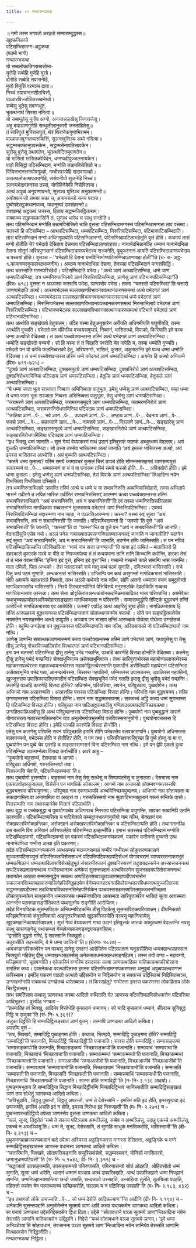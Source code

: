 ```yaml
---
title: ०० गन्थारम्भकथा

---
```

॥ नमो तस्स भगवतो अरहतो सम्मासम्बुद्धस्स॥  
खुद्दकनिकाये  
पटिसम्भिदामग्ग-अट्ठकथा  
(पठमो भागो)  
गन्थारम्भकथा  
यो सब्बलोकातिगसब्बसोभा-  
युत्तेहि सब्बेहि गुणेहि युत्तो।  
दोसेहि सब्बेहि सवासनेहि,  
मुत्तो विमुत्तिं परमञ्च दाता॥  
निच्चं दयाचन्दनसीतचित्तो,  
पञ्ञारविज्जोतितसब्बनेय्यो।  
सब्बेसु भूतेसु तमग्गभूतं,  
भूतत्थनाथं सिरसा नमित्वा॥  
यो सब्बभूतेसु मुनीव अग्गो, अनन्तसङ्खेसु जिनत्तजेसु।  
अहू दयाञाणगुणेहि सत्थुलीलानुकारी जनताहितेसु॥  
तं सारिपुत्तं मुनिराजपुत्तं, थेरं थिरानेकगुणाभिरामम्।  
पञ्ञापभावुग्गतचारुकित्तिं, सुसन्तवुत्तिञ्च अथो नमित्वा॥  
सद्धम्मचक्कानुपवत्तकेन , सद्धम्मसेनापतिसावकेन।  
सुत्तेसु वुत्तेसु तथागतेन, भूतत्थवेदित्तमुपागतेन॥  
यो भासितो भासितकोविदेन, धम्मप्पदीपुज्जलनायकेन।  
पाठो विसिट्ठो पटिसम्भिदानं, मग्गोति तन्नामविसेसितो च॥  
विचित्तनानत्तनयोपगूळ्हो, गम्भीरपञ्ञेहि सदावगाळ्हो।  
अत्तत्थलोकत्थपरायणेहि, संसेवनीयो सुजनेहि निच्चं॥  
ञाणप्पभेदावहनस्स तस्स, योगीहिनेकेहि निसेवितस्स।  
अत्थं अपुब्बं अनुवण्णयन्तो, सुत्तञ्च युत्तिञ्च अनुक्कमन्तो॥  
अवोक्कमन्तो समया सका च, अनामसन्तो समयं परञ्च।  
पुब्बोपदेसट्ठकथानयञ्च, यथानुरूपं उपसंहरन्तो॥  
वक्खामहं अट्ठकथं जनस्स, हिताय सद्धम्मचिरट्ठितत्थम्।  
सक्कच्च सद्धम्मपकासिनिं तं, सुणाथ धारेथ च साधु सन्तोति॥  
तत्थ पटिसम्भिदानं मग्गोति तन्नामविसेसितो चाति वुत्तत्ता पटिसम्भिदामग्गस्स पटिसम्भिदामग्गता ताव वत्तब्बा। चतस्सो हि पटिसम्भिदा – अत्थपटिसम्भिदा, धम्मपटिसम्भिदा, निरुत्तिपटिसम्भिदा, पटिभानपटिसम्भिदाति। तासं पटिसम्भिदानं मग्गो अधिगमूपायोति पटिसम्भिदामग्गो, पटिसम्भिदापटिलाभहेतूति वुत्तं होति। कथमयं तासं मग्गो होतीति चे? पभेदतो देसिताय देसनाय पटिसम्भिदाञाणावहत्ता। नानाभेदभिन्नानञ्हि धम्मानं नानाभेदभिन्ना देसना सोतूनं अरियपुग्गलानं पटिसम्भिदाञाणप्पभेदञ्च सञ्जनेति, पुथुज्जनानं आयतिं पटिसम्भिदाञाणप्पभेदाय च पच्चयो होति। वुत्तञ्च – ‘‘पभेदतो हि देसना घनविनिब्भोगपटिसम्भिदाञाणावहा होती’’ति (ध॰ स॰ अट्ठ॰ १.कामावचरकुसलपदभाजनीय)। अयञ्च नानाभेदभिन्ना देसना, तेनस्सा पटिसम्भिदानं मग्गत्तसिद्धि।  
तत्थ चतस्सोति गणनपरिच्छेदो। पटिसम्भिदाति पभेदा। ‘‘अत्थे ञाणं अत्थपटिसम्भिदा, धम्मे ञाणं धम्मपटिसम्भिदा, तत्र धम्मनिरुत्ताभिलापे ञाणं निरुत्तिपटिसम्भिदा, ञाणेसु ञाणं पटिभानपटिसम्भिदा’’ति (विभ॰ ७१८) वुत्तत्ता न अञ्ञस्स कस्सचि पभेदा, ञाणस्सेव पभेदा। तस्मा ‘‘चतस्सो पटिसम्भिदा’’ति चत्तारो ञाणप्पभेदाति अत्थो। अत्थप्पभेदस्स सल्लक्खणविभावनववत्थानकरणसमत्थं अत्थे पभेदगतं ञाणं अत्थपटिसम्भिदा। धम्मप्पभेदस्स सल्लक्खणविभावनववत्थानकरणसमत्थं धम्मे पभेदगतं ञाणं धम्मपटिसम्भिदा। निरुत्तिप्पभेदस्स सल्लक्खणविभावनववत्थानकरणसमत्थं निरुत्ताभिलापे पभेदगतं ञाणं निरुत्तिपटिसम्भिदा। पटिभानप्पभेदस्स सल्लक्खणविभावनववत्थानकरणसमत्थं पटिभाने पभेदगतं ञाणं पटिभानपटिसम्भिदा।  
तत्थ अत्थोति सङ्खेपतो हेतुफलम्। तञ्हि यस्मा हेतुअनुसारेन अरीयति अधिगमीयति पापुणीयति, तस्मा अत्थोति वुच्चति। पभेदतो पन यंकिञ्चि पच्चयसमुप्पन्नं, निब्बानं, भासितत्थो, विपाको, किरियाति इमे पञ्च धम्मा अत्थोति वेदितब्बा। तं अत्थं पच्चवेक्खन्तस्स तस्मिं अत्थे पभेदगतं ञाणं अत्थपटिसम्भिदा।  
धम्मोति सङ्खेपतो पच्चयो। सो हि यस्मा तं तं विदहति पवत्तेति चेव पापेति च, तस्मा धम्मोति वुच्चति। पभेदतो पन यो कोचि फलनिब्बत्तको हेतु, अरियमग्गो, भासितं, कुसलं, अकुसलन्ति इमे पञ्च धम्मा धम्मोति वेदितब्बा। तं धम्मं पच्चवेक्खन्तस्स तस्मिं धम्मे पभेदगतं ञाणं धम्मपटिसम्भिदा। अयमेव हि अत्थो अभिधम्मे (विभ॰ ७१९-७२५) –  
‘‘दुक्खे ञाणं अत्थपटिसम्भिदा, दुक्खसमुदये ञाणं धम्मपटिसम्भिदा, दुक्खनिरोधे ञाणं अत्थपटिसम्भिदा, दुक्खनिरोधगामिनिया पटिपदाय ञाणं धम्मपटिसम्भिदा। हेतुम्हि ञाणं धम्मपटिसम्भिदा, हेतुफले ञाणं अत्थपटिसम्भिदा।  
‘‘ये धम्मा जाता भूता सञ्जाता निब्बत्ता अभिनिब्बत्ता पातुभूता, इमेसु धम्मेसु ञाणं अत्थपटिसम्भिदा, यम्हा धम्मा ते धम्मा जाता भूता सञ्जाता निब्बत्ता अभिनिब्बत्ता पातुभूता, तेसु धम्मेसु ञाणं धम्मपटिसम्भिदा।  
‘‘जरामरणे ञाणं अत्थपटिसम्भिदा, जरामरणसमुदये ञाणं धम्मपटिसम्भिदा, जरामरणनिरोधे ञाणं अत्थपटिसम्भिदा, जरामरणनिरोधगामिनिया पटिपदाय ञाणं धम्मपटिसम्भिदा।  
‘‘जातिया ञाणं…पे॰… भवे ञाणं…पे॰… उपादाने ञाणं…पे॰… तण्हाय ञाणं…पे॰… वेदनाय ञाणं…पे॰… फस्से ञाणं….पे॰… सळायतने ञाणं….पे॰… नामरूपे ञाणं…पे॰… विञ्ञाणे ञाणं…पे॰… सङ्खारेसु ञाणं अत्थपटिसम्भिदा, सङ्खारसमुदये ञाणं धम्मपटिसम्भिदा, सङ्खारनिरोधे ञाणं अत्थपटिसम्भिदा, सङ्खारनिरोधगामिनिया पटिपदाय ञाणं धम्मपटिसम्भिदा।  
‘‘इध भिक्खु धम्मं जानाति – सुत्तं गेय्यं वेय्याकरणं गाथं उदानं इतिवुत्तकं जातकं अब्भुतधम्मं वेदल्लम्। अयं वुच्चति धम्मपटिसम्भिदा। सो तस्स तस्सेव भासितस्स अत्थं जानाति ‘अयं इमस्स भासितस्स अत्थो, अयं इमस्स भासितस्स अत्थो’ति। अयं वुच्चति अत्थपटिसम्भिदा।  
‘‘कतमे धम्मा कुसला? यस्मिं समये कामावचरं कुसलं चित्तं उप्पन्नं होति सोमनस्ससहगतं ञाणसम्पयुत्तं रूपारम्मणं वा…पे॰… धम्मारम्मणं वा यं यं वा पनारब्भ तस्मिं समये फस्सो होति…पे॰… अविक्खेपो होति। इमे धम्मा कुसला। इमेसु धम्मेसु ञाणं धम्मपटिसम्भिदा, तेसं विपाके ञाणं अत्थपटिसम्भिदा’’तिआदिना नयेन विभजित्वा विभजित्वा दस्सितो।  
तत्र धम्मनिरुत्ताभिलापे ञाणन्ति तस्मिं अत्थे च धम्मे च या सभावनिरुत्ति अब्यभिचारिवोहारो, तस्स अभिलापे भासने उदीरणे तं लपितं भासितं उदीरितं सभावनिरुत्तिसद्दं आरम्मणं कत्वा पच्चवेक्खन्तस्स तस्मिं सभावनिरुत्ताभिलापे ‘‘अयं सभावनिरुत्ति, अयं न सभावनिरुत्ती’’ति एवं तस्सा धम्मनिरुत्तिसञ्ञिताय सभावनिरुत्तिया मागधिकाय सब्बसत्तानं मूलभासाय पभेदगतं ञाणं निरुत्तिपटिसम्भिदा। एवमयं निरुत्तिपटिसम्भिदा सद्दारम्मणा नाम जाता, न पञ्ञत्तिआरम्मणा। कस्मा? यस्मा सद्दं सुत्वा ‘‘अयं सभावनिरुत्ति, अयं न सभावनिरुत्ती’’ति जानाति। पटिसम्भिदाप्पत्तो हि ‘‘फस्सो’’ति वुत्ते ‘‘अयं सभावनिरुत्ती’’ति जानाति, ‘‘फस्सा’’ति वा ‘‘फस्स’’न्ति वा वुत्ते पन ‘‘अयं न सभावनिरुत्ती’’ति जानाति। वेदनादीसुपि एसेव नयो। अञ्ञं पनेस नामाख्यातउपसग्गनिपातब्यञ्जनसद्दं जानाति न जानातीति? यदग्गेन सद्दं सुत्वा ‘‘अयं सभावनिरुत्ति, अयं न सभावनिरुत्ती’’ति जानाति, तदग्गेन तम्पि जानिस्सति। तं पन नयिदं पटिसम्भिदाकिच्चन्ति पटिक्खिपित्वा ‘‘भासं नाम सत्ता उग्गण्हन्ती’’ति वत्वा इदं कथितं – मातापितरो हि दहरकाले कुमारके मञ्चे वा पीठे वा निपज्जापेत्वा तं तं कथयमाना तानि तानि किच्चानि करोन्ति, दारका तेसं तं तं भासं ववत्थापेन्ति ‘‘इमिना इदं वुत्तं, इमिना इदं वुत्त’’न्ति। गच्छन्ते गच्छन्ते काले सब्बम्पि भासं जानन्ति। माता दमिळी, पिता अन्धको। तेसं जातदारको सचे मातु कथं पठमं सुणाति , दमिळभासं भासिस्सति। सचे पितु कथं पठमं सुणाति, अन्धकभासं भासिस्सति। उभिन्नम्पि पन कथं असुणन्तो मागधिकभासं भासिस्सति।  
योपि अगामके महाअरञ्ञे निब्बत्तो, तत्थ अञ्ञो कथेन्तो नाम नत्थि, सोपि अत्तनो धम्मताय वचनं समुट्ठापेन्तो मागधिकभासमेव भासिस्सति। निरये तिरच्छानयोनियं पेत्तिविसये मनुस्सलोके देवलोकेति सब्बत्थ मागधिकभासाव उस्सन्ना। तत्थ सेसा ओट्टकिरातअन्धकयोनकदमिळभासादिका भासा परिवत्तन्ति। अयमेवेका यथाभुच्चब्रह्मवोहारअरियवोहारसङ्खाता मागधिकभासा न परिवत्तति। सम्मासम्बुद्धोपि तेपिटकं बुद्धवचनं तन्तिं आरोपेन्तो मागधिकभासाय एव आरोपेसि। कस्मा? एवञ्हि अत्थं आहरितुं सुखं होति। मागधिकभासाय हि तन्तिं आरुळ्हस्स बुद्धवचनस्स पटिसम्भिदाप्पत्तानं सोतपथागमनमेव पपञ्चो । सोते पन सङ्घट्टितमत्तेयेव नयसतेन नयसहस्सेन अत्थो उपट्ठाति। अञ्ञाय पन भासाय तन्तिं आरुळ्हकं पोथेत्वा पोथेत्वा उग्गहेतब्बं होति। बहुम्पि उग्गहेत्वा पन पुथुज्जनस्स पटिसम्भिदाप्पत्ति नाम नत्थि, अरियसावको नो पटिसम्भिदाप्पत्तो नाम नत्थि।  
ञाणेसु ञाणन्ति सब्बत्थकञाणमारम्मणं कत्वा पच्चवेक्खन्तस्स तस्मिं ञाणे पभेदगतं ञाणं, यथावुत्तेसु वा तेसु तीसु ञाणेसु गोचरकिच्चादिवसेन वित्थारगतं ञाणं पटिभानपटिसम्भिदा।  
इमा पन चतस्सो पटिसम्भिदा द्वीसु ठानेसु पभेदं गच्छन्ति, पञ्चहि कारणेहि विसदा होन्तीति वेदितब्बा। कतमेसु द्वीसु ठानेसु पभेदं गच्छन्ति? सेक्खभूमियञ्च असेक्खभूमियञ्च। तत्थ सारिपुत्तत्थेरस्स महामोग्गल्लानत्थेरस्स महाकस्सपत्थेरस्स महाकच्चायनत्थेरस्स महाकोट्ठितत्थेरस्साति एवमादीनं असीतियापि महाथेरानं पटिसम्भिदा असेक्खभूमियं पभेदं गता, आनन्दत्थेरस्स, चित्तस्स गहपतिनो, धम्मिकस्स उपासकस्स, उपालिस्स गहपतिनो, खुज्जुत्तराय उपासिकायातिएवमादीनं पटिसम्भिदा सेक्खभूमियं पभेदं गताति इमासु द्वीसु भूमीसु पभेदं गच्छन्ति।  
कतमेहि पञ्चहि कारणेहि विसदा होन्ति? अधिगमेन, परियत्तिया, सवनेन, परिपुच्छाय, पुब्बयोगेन। तत्थ अधिगमो नाम अरहत्तप्पत्ति। अरहत्तञ्हि पत्तस्स पटिसम्भिदा विसदा होन्ति। परियत्ति नाम बुद्धवचनम्। तञ्हि उग्गण्हन्तस्स पटिसम्भिदा विसदा होन्ति। सवनं नाम सद्धम्मस्सवनम्। सक्कच्चं अट्ठिं कत्वा धम्मं सुणन्तस्स हि पटिसम्भिदा विसदा होन्ति। परिपुच्छा नाम पाळिअट्ठकथादीसु गण्ठिपदअत्थपदविनिच्छयकथा। उग्गहितपाळिआदीसु हि अत्थं परिपुच्छन्तस्स पटिसम्भिदा विसदा होन्ति। पुब्बयोगो नाम पुब्बबुद्धानं सासने योगावचरता गतपच्चागतिकभावेन याव अनुलोमगोत्रभुसमीपं पत्तविपस्सनानुयोगो। पुब्बयोगावचरस्स हि पटिसम्भिदा विसदा होन्ति। इमेहि पञ्चहि कारणेहि विसदा होन्तीति।  
एतेसु पन कारणेसु परियत्ति सवनं परिपुच्छाति इमानि तीणि पभेदस्सेव बलवकारणानि। पुब्बयोगो अधिगमस्स बलवपच्चयो, पभेदस्स होति न होतीति? होति, न पन तथा। परियत्तिसवनपरिपुच्छा हि पुब्बे होन्तु वा मा वा, पुब्बयोगेन पन पुब्बे चेव एतरहि च सङ्खारसम्मसनं विना पटिसम्भिदा नाम नत्थि। इमे पन द्वेपि एकतो हुत्वा पटिसम्भिदा उपत्थम्भेत्वा विसदा करोन्तीति। अपरे आहु –  
‘‘पुब्बयोगो बाहुसच्चं, देसभासा च आगमो।  
परिपुच्छा अधिगमो, गरुसन्निस्सयो तथा।  
मित्तसम्पत्ति चेवाति, पटिसम्भिदपच्चया’’ति॥  
तत्थ पुब्बयोगो वुत्तनयोव। बाहुसच्चं नाम तेसु तेसु सत्थेसु च सिप्पायतनेसु च कुसलता। देसभासा नाम एकसतवोहारकुसलता, विसेसेन पन मागधिके कोसल्लम्। आगमो नाम अन्तमसो ओपम्मवग्गमत्तस्सपि बुद्धवचनस्स परियापुणनम्। परिपुच्छा नाम एकगाथायपि अत्थविनिच्छयपुच्छनम्। अधिगमो नाम सोतापन्नता वा सकदागामिता वा अनागामिता वा अरहत्तं वा। गरुसन्निस्सयो नाम सुतपटिभानबहुलानं गरूनं सन्तिके वासो। मित्तसम्पत्ति नाम तथारूपानंयेव मित्तानं पटिलाभोति।  
तत्थ बुद्धा च पच्चेकबुद्धा च पुब्बयोगञ्चेव अधिगमञ्च निस्साय पटिसम्भिदा पापुणन्ति, सावका सब्बानिपि एतानि कारणानि। पटिसम्भिदाप्पत्तिया च पाटियेक्को कम्मट्ठानभावनानुयोगो नाम नत्थि, सेक्खानं पन सेक्खफलविमोक्खन्तिका, असेक्खानं असेक्खफलविमोक्खन्तिका च पटिसम्भिदाप्पत्ति होति। तथागतानञ्हि दस बलानि विय अरियानं अरियफलेहेव पटिसम्भिदा इज्झन्तीति। इमासं चतस्सन्नं पटिसम्भिदानं मग्गोति पटिसम्भिदामग्गो, पटिसम्भिदामग्गो एव पकरणं पटिसम्भिदामग्गप्पकरणं, पकारेन करीयन्ते वुच्चन्ते एत्थ नानाभेदभिन्ना गम्भीरा अत्था इति पकरणम्।  
तदेतं पटिसम्भिदामग्गप्पकरणं अत्थसम्पन्नं ब्यञ्जनसम्पन्नं गम्भीरं गम्भीरत्थं लोकुत्तरप्पकासनं सुञ्ञतापटिसञ्ञुत्तं पटिपत्तिफलविसेससाधनं पटिपत्तिपटिपक्खपटिसेधनं योगावचरानं ञाणवररतनाकरभूतं धम्मकथिकानं धम्मकथाविलासविसेसहेतुभूतं संसारभीरुकानं दुक्खनिस्सरणं तदुपायदस्सनेन अस्सासजननत्थं तप्पटिपक्खनासनत्थञ्च गम्भीरत्थानञ्च अनेकेसं सुत्तन्तपदानं अत्थविवरणेन सुजनहदयपरितोसजननत्थं तथागतेन अरहता सम्मासम्बुद्धेन सब्बत्थ अप्पटिहतसब्बञ्ञुतञ्ञाणमहापदीपावभासेन सकलजनवित्थतमहाकरुणासिनेहसिनिद्धहदयेन वेनेय्यजनहदयगतकिलेसन्धकारविधमनत्थमुज्जलितस्स सद्धम्ममहापदीपस्स तदधिप्पायविकासनसिनेहपरिसेकेन पञ्चवस्ससहस्समविरतमुज्जलनमिच्छता लोकानुकम्पकेन सत्थुकप्पेन धम्मराजस्स धम्मसेनापतिना आयस्मता सारिपुत्तत्थेरेन भासितं सुत्वा आयस्मता आनन्देन पठममहासङ्गीतिकाले यथासुतमेव सङ्गीतिं आरोपितम्।  
तदेतं विनयपिटकं सुत्तन्तपिटकं अभिधम्मपिटकन्ति तीसु पिटकेसु सुत्तन्तपिटकपरियापन्नम्। दीघनिकायो मज्झिमनिकायो संयुत्तनिकायो अङ्गुत्तरनिकायो खुद्दकनिकायोति पञ्चसु महानिकायेसु खुद्दकमहानिकायपरियापन्नम्। सुत्तं गेय्यं वेय्याकरणं गाथा उदानं इतिवुत्तकं जातकं अब्भुतधम्मं वेदल्लन्ति नवसु सत्थु सासनङ्गेसु यथासम्भवं गेय्यवेय्याकरणङ्गद्वयसङ्गहितम्।  
‘‘द्वासीति बुद्धतो गण्हिं, द्वे सहस्सानि भिक्खुतो।  
चतुरासीति सहस्सानि, ये मे धम्मा पवत्तिनो’’ति॥ (थेरगा॰ १०२७) –  
धम्मभण्डागारिकत्थेरेन पन पञ्चसु ठानेसु एतदग्गं आरोपितेन पटिञ्ञातानं चतुरासीतिया धम्मक्खन्धसहस्सानं भिक्खुतो गहितेसु द्वीसु धम्मक्खन्धसहस्सेसु अनेकसतधम्मक्खन्धसङ्गहितम्। तस्स तयो वग्गा – महावग्गो, मज्झिमवग्गो, चूळवग्गोति। एकेकस्मिं वग्गस्मिं दसदसकं कत्वा ञाणकथादिका मातिकाकथापरियोसाना समतिंस कथा। एवमनेकधा ववत्थापितस्स इमस्स पटिसम्भिदामग्गप्पकरणस्स अनुपुब्बं अपुब्बपदत्थवण्णनं करिस्साम। इमञ्हि पकरणं पाठतो अत्थतो उद्दिसन्तेन च निद्दिसन्तेन च सक्कच्चं उद्दिसितब्बं निद्दिसितब्बञ्च, उग्गण्हन्तेनापि सक्कच्चं उग्गहेतब्बं धारेतब्बञ्च। तं किस्सहेतु? गम्भीरत्ता इमस्स पकरणस्स लोकहिताय लोके चिरट्ठितत्थम्।  
तत्थ समतिंसाय कथासु ञाणकथा कस्मा आदितो कथिताति चे? ञाणस्स पटिपत्तिमलविसोधकत्तेन पटिपत्तिया आदिभूतत्ता। वुत्तञ्हि भगवता –  
‘‘तस्मातिह त्वं भिक्खु, आदिमेव विसोधेहि कुसलानं धम्मानम्। को चादि कुसलानं धम्मानं, सीलञ्च सुविसुद्धं दिट्ठि च उजुका’’ति (सं॰ नि॰ ५.३६९)?  
उजुका दिट्ठीति हि सम्मादिट्ठिसङ्खातं ञाणं वुत्तम्। तस्मापि ञाणकथा आदितो कथिता।  
अपरम्पि वुत्तं –  
‘‘तत्र, भिक्खवे, सम्मादिट्ठि पुब्बङ्गमा होति। कथञ्च, भिक्खवे, सम्मादिट्ठि पुब्बङ्गमा होति? सम्मादिट्ठिं ‘सम्मादिट्ठी’ति पजानाति, मिच्छादिट्ठिं ‘मिच्छादिट्ठी’ति पजानाति। सास्स होति सम्मादिट्ठि। सम्मासङ्कप्पं ‘सम्मासङ्कप्पो’ति पजानाति, मिच्छासङ्कप्पं ‘मिच्छासङ्कप्पो’ति पजानाति। सम्मावाचं ‘सम्मावाचा’ति पजानाति, मिच्छावाचं ‘मिच्छावाचा’ति पजानाति। सम्माकम्मन्तं ‘सम्माकम्मन्तो’ति पजानाति, मिच्छाकम्मन्तं ‘मिच्छाकम्मन्तो’ति पजानाति। सम्माआजीवं ‘सम्माआजीवो’ति पजानाति, मिच्छाआजीवं ‘मिच्छाआजीवो’ति पजानाति। सम्मावायामं ‘सम्मावायामो’ति पजानाति, मिच्छावायामं ‘मिच्छावायामो’ति पजानाति। सम्मासतिं ‘सम्मासती’ति पजानाति, मिच्छासतिं ‘मिच्छासती’ति पजानाति। सम्मासमाधिं ‘सम्मासमाधी’ति पजानाति, मिच्छासमाधिं ‘मिच्छासमाधी’ति पजानाति। सास्स होति सम्मादिट्ठी’’ति (म॰ नि॰ ३.१३६ आदयो)।  
पुब्बङ्गमभूताय हि सम्मादिट्ठिया सिद्धाय मिच्छादिट्ठीनम्पि मिच्छादिट्ठिभावं जानिस्सतीति सम्मादिट्ठिसङ्खातं ञाणं ताव सोधेतुं ञाणकथा आदितो कथिता।  
‘‘अपिचुदायि , तिट्ठतु पुब्बन्तो, तिट्ठतु अपरन्तो, धम्मं ते देसेस्सामि – इमस्मिं सति इदं होति, इमस्सुप्पादा इदं उप्पज्जति, इमस्मिं असति इदं न होति, इमस्स निरोधा इदं निरुज्झती’’ति (म॰ नि॰ २.२७१) च –  
पुब्बन्तापरन्तदिट्ठियो ठपेत्वा ञाणस्सेव वुत्तत्ता ञाणकथा आदितो कथिता।  
‘‘अलं, सुभद्द, तिट्ठतेतं ‘सब्बे ते सकाय पटिञ्ञाय अब्भञ्ञिंसु, सब्बेव न अब्भञ्ञिंसु, उदाहु एकच्चे अब्भञ्ञिंसु, एकच्चे न अब्भञ्ञिंसू’ति। धम्मं ते, सुभद्द, देसेस्सामि, तं सुणाहि साधुकं मनसिकरोहि, भासिस्सामी’’ति (दी॰ नि॰ २.२१३) च –  
पुथुसमणब्राह्मणपरप्पवादानं वादे ठपेत्वा अरियस्स अट्ठङ्गिकस्स मग्गस्स देसितत्ता, अट्ठङ्गिके च मग्गे सम्मादिट्ठिसङ्खातस्स ञाणस्स पधानत्ता ञाणकथा आदितो कथिता।  
‘‘चत्तारिमानि, भिक्खवे, सोतापत्तियङ्गानि सप्पुरिससंसेवो, सद्धम्मस्सवनं, योनिसो मनसिकारो, धम्मानुधम्मपटिपत्ती’’ति (सं॰ नि॰ ५.१०४६; दी॰ नि॰ ३.३११) च –  
‘‘सद्धाजातो उपसङ्कमति, उपसङ्कमन्तो पयिरुपासति, पयिरुपासन्तो सोतं ओदहति, ओहितसोतो धम्मं सुणाति, सुत्वा धम्मं धारेति, धातानं धम्मानं पञ्ञाय अत्थं उपपरिक्खति, अत्थं उपपरिक्खतो धम्मा निज्झानं खमन्ति, धम्मनिज्झानक्खन्तिया छन्दो जायति, छन्दजातो उस्सहति, उस्सहित्वा तुलेति, तुलयित्वा पदहति, पहितत्तो कायेन चेव परमत्थसच्चं सच्छिकरोति, पञ्ञाय च नं पटिविज्झ पस्सती’’ति (म॰ नि॰ २.१८३, ४३२) च –  
‘‘इध तथागतो लोके उप्पज्जति…पे॰… सो धम्मं देसेति आदिकल्याण’’न्ति आदीनि (दी॰ नि॰ १.१९०) च –  
अनेकानि सुत्तन्तपदानि अनुलोमेन्तेन सुतमये ञाणं आदिं कत्वा यथाक्कमेन ञाणकथा आदितो कथिता।  
सा पनायं ञाणकथा उद्देसनिद्देसवसेन द्विधा ठिता। उद्देसे ‘‘सोतावधाने पञ्ञा सुतमये ञाण’’न्तिआदिना नयेन तेसत्तति ञाणानि मातिकावसेन उद्दिट्ठानि। निद्देसे ‘‘कथं सोतावधाने पञ्ञा सुतमये ञाणम्। ‘इमे धम्मा अभिञ्ञेय्या’ति सोतावधानं, तंपजानना पञ्ञा सुतमये ञाण’’न्तिआदिना नयेन तानियेव तेसत्तति ञाणानि वित्थारवसेन निद्दिट्ठानीति।  
गन्थारम्भकथा निट्ठिता।  